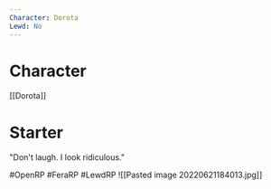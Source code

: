 ```yaml
---
Character: Dorota
Lewd: No
---
```

# Character
[[Dorota]]

# Starter
"Don't laugh. I look ridiculous."

#OpenRP #FeraRP #LewdRP 
![[Pasted image 20220621184013.jpg]]